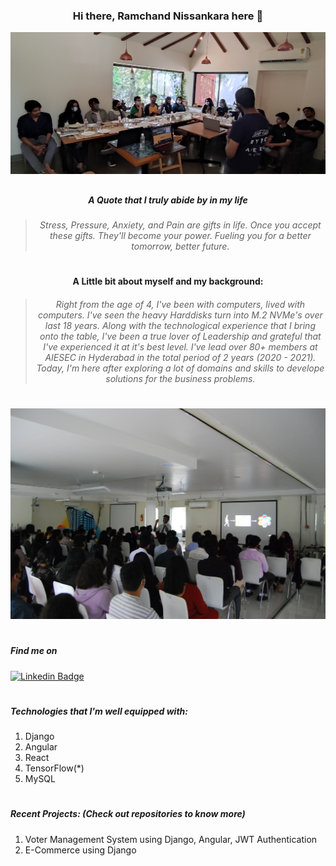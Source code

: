 <h3 align="center">Hi there, Ramchand Nissankara here 👋</h3>

<img src="https://github.com/nitroZai/nitroData/blob/main/IMG_20210307_134733.jpg">


## <h5 align="center">A Quote that I truly abide by in my life</h5>
> <h6 align="center"> Stress, Pressure, Anxiety, and Pain are gifts in life. Once you accept these gifts. They'll become your power. Fueling you for a better tomorrow, better future. </h6>

#

## <h4 align="center">A Little bit about myself and my background:<h4>
> <h6 align="center">Right from the age of 4, I've been with computers, lived with computers. I've seen the heavy Harddisks turn into M.2 NVMe's over last 18 years. Along with the technological experience that I bring onto the table, I've been a true lover of Leadership and grateful that I've experienced it at it's best level. I've lead over 80+ members at AIESEC in Hyderabad in the total period of 2 years (2020 - 2021). Today, I'm here after exploring a lot of domains and skills to develope solutions for the business problems.</h6>

#
  
<img src="https://github.com/nitroZai/nitroData/blob/main/DSC_9184.JPG">

#

<h5>Find me on</h5>

[![Linkedin Badge](https://img.shields.io/badge/-TarakaRamchandNissankara-blue?style=plastic-square&logo=Linkedin&logoColor=white&link=https://www.linkedin.com/in/taraka-ramchand-nissankara-34595317a/)](https://www.linkedin.com/in/taraka-ramchand-nissankara-34595317a/)<h4>

  #
  
<h5>Technologies that I'm well equipped with:</h5>
 
1. Django
2. Angular
3. React
4. TensorFlow(*)
5. MySQL

  #
  
<h5>Recent Projects: (Check out repositories to know more)</h5>
  
1. Voter Management System using Django, Angular, JWT Authentication
2. E-Commerce using Django

  #
